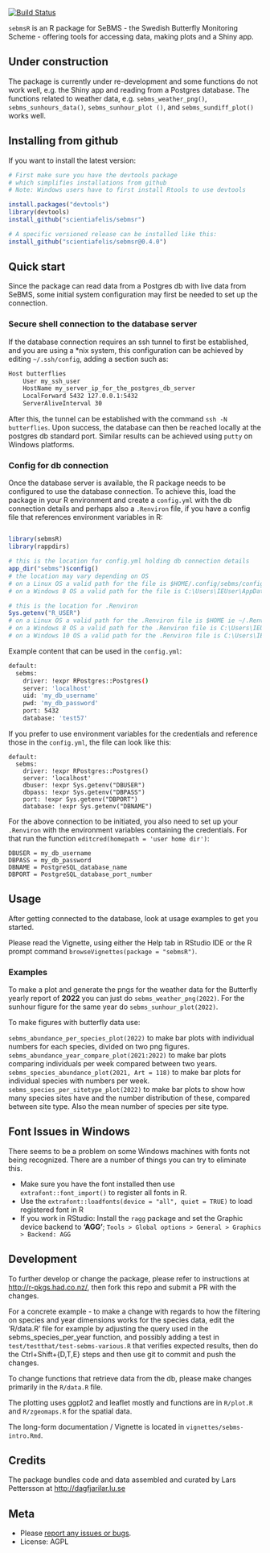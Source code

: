[![Build
Status](https://scientiafelis/sebmsr.svg?branch=master)](https://scientiafelis/sebmsr)

<!-- README.md is generated from README.Rmd. Please edit that file -->

`sebmsR` is an R package for SeBMS - the Swedish Butterfly Monitoring
Scheme - offering tools for accessing data, making plots and a Shiny
app.

## Under construction

The package is currently under re-development and some functions do not
work well, e.g. the Shiny app and reading from a Postgres database. The
functions related to weather data, e.g. `sebms_weather_png()`,
`sebms_sunhours_data()`, `sebms_sunhour_plot ()`, and
`sebms_sundiff_plot()` works well.

## Installing from github

If you want to install the latest version:

``` r
# First make sure you have the devtools package
# which simplifies installations from github
# Note: Windows users have to first install Rtools to use devtools

install.packages("devtools") 
library(devtools)
install_github("scientiafelis/sebmsr")

# A specific versioned release can be installed like this:
install_github("scientiafelis/sebmsr@0.4.0")
```

## Quick start

Since the package can read data from a Postgres db with live data from
SeBMS, some initial system configuration may first be needed to set up
the connection.

### Secure shell connection to the database server

If the database connection requires an ssh tunnel to first be
established, and you are using a \*nix system, this configuration can be
achieved by editing `~/.ssh/config`, adding a section such as:

``` bash
Host butterflies
    User my_ssh_user
    HostName my_server_ip_for_the_postgres_db_server
    LocalForward 5432 127.0.0.1:5432
    ServerAliveInterval 30
```

After this, the tunnel can be established with the command
`ssh -N butterflies`. Upon success, the database can then be reached
locally at the postgres db standard port. Similar results can be
achieved using `putty` on Windows platforms.

### Config for db connection

Once the database server is available, the R package needs to be
configured to use the database connection. To achieve this, load the
package in your R environment and create a `config.yml` with the db
connection details and perhaps also a `.Renviron` file, if you have a
config file that references environment variables in R:

``` r

library(sebmsR)
library(rappdirs)

# this is the location for config.yml holding db connection details
app_dir("sebms")$config() 
# the location may vary depending on OS
# on a Linux OS a valid path for the file is $HOME/.config/sebms/config.yml
# on a Windows 8 OS a valid path for the file is C:\Users\IEUser\AppData\Local\sebms\sebms\config.yml

# this is the location for .Renviron
Sys.getenv("R_USER")
# on a Linux OS a valid path for the .Renviron file is $HOME ie ~/.Renviron
# on a Windows 8 OS a valid path for the .Renviron file is C:\Users\IEUser\.Renviron
# on a Windows 10 OS a valid path for the .Renviron file is C:\Users\IEUser\Documents\.Renviron
```

Example content that can be used in the `config.yml`:

``` bash
default:
  sebms:
    driver: !expr RPostgres::Postgres() 
    server: 'localhost'
    uid: 'my_db_username'
    pwd: 'my_db_password'
    port: 5432
    database: 'test57'
```

If you prefer to use environment variables for the credentials and
reference those in the `config.yml`, the file can look like this:

    default:
      sebms:
        driver: !expr RPostgres::Postgres() 
        server: 'localhost'
        dbuser: !expr Sys.getenv("DBUSER")
        dbpass: !expr Sys.getenv("DBPASS")  
        port: !expr Sys.getenv("DBPORT")
        database: !expr Sys.getenv("DBNAME")

For the above connection to be initiated, you also need to set up your
`.Renviron` with the environment variables containing the credentials.
For that run the function `editcred(homepath = 'user home dir')`:

``` console
DBUSER = my_db_username
DBPASS = my_db_password
DBNAME = PostgreSQL_database_name
DBPORT = PostgreSQL_database_port_number
```

## Usage

After getting connected to the database, look at usage examples to get
you started.

Please read the Vignette, using either the Help tab in RStudio IDE or
the R prompt command `browseVignettes(package = "sebmsR")`.

### Examples

To make a plot and generate the pngs for the weather data for the
Butterfly yearly report of **2022** you can just do
`sebms_weather_png(2022)`. For the sunhour figure for the same year do
`sebms_sunhour_plot(2022)`.

To make figures with butterfly data use:

`sebms_abundance_per_species_plot(2022)` to make bar plots with
individual numbers for each species, divided on two png figures.
`sebms_abundance_year_compare_plot(2021:2022)` to make bar plots
comparing individuals per week compared between two years.
`sebms_species_abundance_plot(2021, Art = 118)` to make bar plots for
individual species with numbers per week.
`sebms_species_per_sitetype_plot(2022)` to make bar plots to show how
many species sites have and the number distribution of these, compared
between site type. Also the mean number of species per site type.

## Font Issues in Windows

There seems to be a problem on some Windows machines with fonts not
being recognized. There are a number of things you can try to eliminate
this.

- Make sure you have the font installed then use
  `extrafont::font_import()` to register all fonts in R.
- Use the `extrafont::loadfonts(device = "all", quiet = TRUE)` to load
  registered font in R
- If you work in RStudio: Install the `ragg` package and set the Graphic
  device backend to **‘AGG’**;
  `Tools > Global options > General > Graphics > Backend: AGG`

## Development

To further develop or change the package, please refer to instructions
at <http://r-pkgs.had.co.nz/>, then fork this repo and submit a PR with
the changes.

For a concrete example - to make a change with regards to how the
filtering on species and year dimensions works for the species data,
edit the ‘R/data.R’ file for example by adjusting the query used in the
sebms_species_per_year function, and possibly adding a test in
`test/testthat/test-sebms-various.R` that verifies expected results,
then do the Ctrl+Shift+{D,T,E} steps and then use git to commit and push
the changes.

To change functions that retrieve data from the db, please make changes
primarily in the `R/data.R` file.

The plotting uses ggplot2 and leaflet mostly and functions are in
`R/plot.R` and `R/zgeomaps.R` for the spatial data.

The long-form documentation / Vignette is located in
`vignettes/sebms-intro.Rmd`.

## Credits

The package bundles code and data assembled and curated by Lars
Pettersson at <http://dagfjarilar.lu.se>

## Meta

- Please [report any issues or
  bugs](https://github.com/ScientiaFelis/sebmsR/issues).
- License: AGPL

